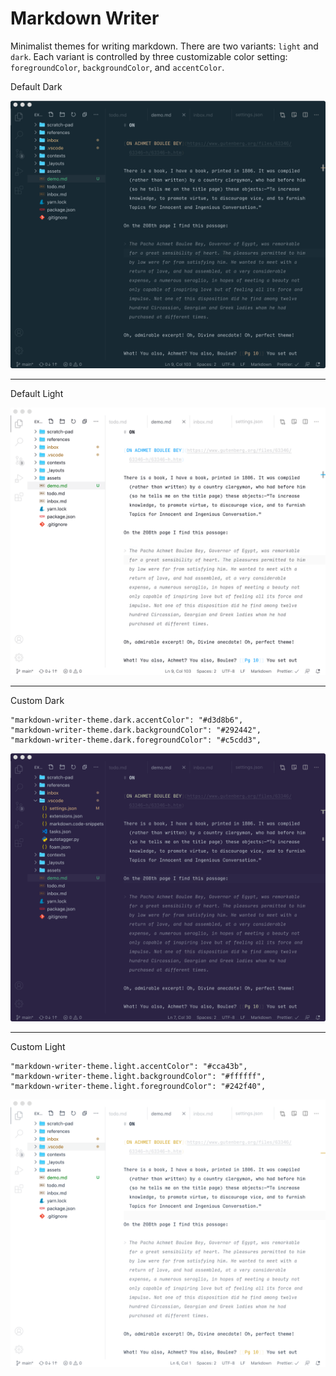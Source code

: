 # Markdown Writer

Minimalist themes for writing markdown. There are two variants: `light` and `dark`. Each variant is controlled by three customizable color setting: `foregroundColor`, `backgroundColor`, and `accentColor`.

Default Dark

![Default Dark](assets/dark-default.png)

---

Default Light

![Default Light](assets/light-default.png)

---

Custom Dark

```
"markdown-writer-theme.dark.accentColor": "#d3d8b6",
"markdown-writer-theme.dark.backgroundColor": "#292442",
"markdown-writer-theme.dark.foregroundColor": "#c5cdd3",
```

![Custom Dark](assets/dark-custom.png)

---

Custom Light

```
"markdown-writer-theme.light.accentColor": "#cca43b",
"markdown-writer-theme.light.backgroundColor": "#ffffff",
"markdown-writer-theme.light.foregroundColor": "#242f40",
```

![Custom Light](assets/light-custom.png)